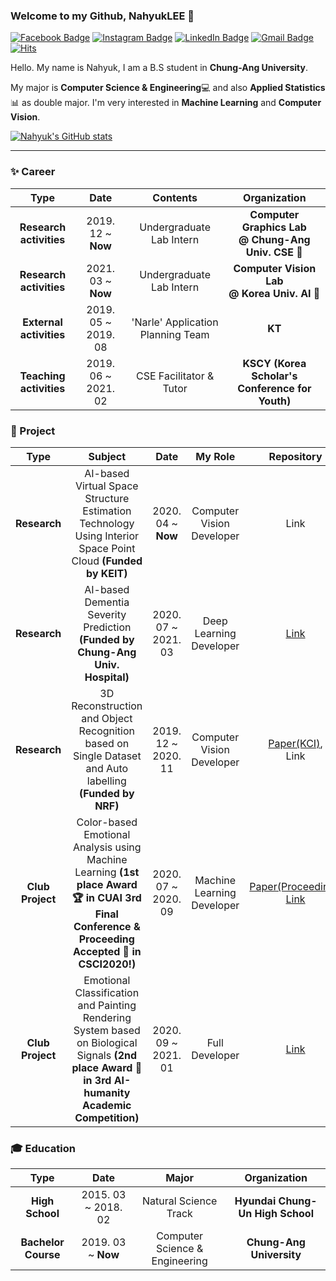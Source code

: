 

### Welcome to my Github, NahyukLEE 👋
 [![Facebook Badge](https://img.shields.io/badge/facebook-1877f2?style=flat-square&logo=facebook&logoColor=white&link=https://www.facebook.com/nahyuk.lee.1/)](https://www.facebook.com/nahyuk.lee.1/) [![Instagram Badge](https://img.shields.io/badge/Instagram-E4405F?style=flat-square&logo=Instagram&logoColor=white&link=https://www.instagram.com/nahyogi_0113/)](https://www.instagram.com/nahyogi_0113/) [![LinkedIn Badge](https://img.shields.io/badge/LinkedIn-0077B5?style=flat-square&logo=LinkedIn&logoColor=white&link=https://www.linkedin.com/in/nahyuk-lee-51b43319a/)](https://www.linkedin.com/in/nahyuk-lee-51b43319a/) [![Gmail Badge](https://img.shields.io/badge/Gmail-d14836?style=flat-square&logo=Gmail&logoColor=white&link=mailto:nahyuk0113@gmail.com)](mailto:nahyuk0113@gmail.com) [![Hits](https://hits.seeyoufarm.com/api/count/incr/badge.svg?url=https%3A%2F%2Fgithub.com%2FNahyukLEE%2FNahyukLEE&count_bg=%2365AAFF&title_bg=%23555555&icon=&icon_color=%23E7E7E7&title=Hits%21&edge_flat=false)](https://hits.seeyoufarm.com)
 
Hello. My name is Nahyuk, I am a B.S student in **Chung-Ang University**.

My major is **Computer Science & Engineering**💻 and also **Applied Statistics**📊 as double major.
I'm very interested in **Machine Learning** and **Computer Vision**.


[![Nahyuk's GitHub stats](https://github-readme-stats.vercel.app/api?username=NahyukLEE)](https://github.com/NahyukLEE/github-readme-stats)

---
### ✨ Career
| **Type** | **Date** | **Contents** | **Organization** |
|:--------:|:--------:|:--------:|:--------:|
| **Research activities** | 2019. 12 ~ **Now** | Undergraduate Lab Intern | **Computer Graphics Lab** <br> **@ Chung-Ang Univ. CSE 🐲** |
| **Research activities** | 2021. 03 ~ **Now** | Undergraduate Lab Intern | **Computer Vision Lab** <br> **@ Korea Univ. AI 🐯** |
| **External activities** | 2019. 05 ~ 2019. 08 | 'Narle' Application Planning Team | **KT** |
| **Teaching activities** | 2019. 06 ~ 2021. 02 | CSE Facilitator & Tutor | **KSCY (Korea Scholar's Conference for Youth)** |

### 💜 Project
| **Type** | **Subject** | **Date** | **My Role** | **Repository** |
|:--------:|:--------:|:--------:|:--------:|:--------:|
| **Research** |   AI-based Virtual Space Structure Estimation Technology Using Interior Space Point Cloud **(Funded by KEIT)** | 2020. 04 ~ **Now**  | Computer Vision Developer | Link |
| **Research**  | AI-based Dementia Severity Prediction **(Funded by Chung-Ang Univ. Hospital)**  | 2020. 07 ~ 2021. 03  | Deep Learning Developer  | [Link](https://github.com/NahyukLEE/AI-based-Dementia-Severity-Prediction) |
| **Research** | 3D Reconstruction and Object Recognition based on Single Dataset and Auto labelling **(Funded by NRF)**  | 2019. 12 ~ 2020. 11  | Computer Vision Developer | [Paper(KCI)](http://www.riss.kr/link?id=A107141984), <br> Link |
| **Club Project**  | Color-based Emotional Analysis using Machine Learning **(1st place Award 🏆 in CUAI 3rd Final Conference & Proceeding Accepted 📑 in CSCI2020!)**  | 2020. 07 ~ 2020. 09  | Machine Learning Developer | [Paper(Proceeding)](https://ieeexplore.ieee.org/xpl/conhome/1803739/all-proceedings), <br> [Link](https://github.com/NahyukLEE/Color-based-Emotional-Analysis-using-Machine-Learning)|
| **Club Project**  | Emotional Classification and Painting Rendering System based on Biological Signals **(2nd place Award 🥈 in 3rd AI-humanity Academic Competition)** | 2020. 09 ~ 2021. 01  | Full Developer  | [Link](https://github.com/NahyukLEE/Emotional_classification_and_Painting_rendering_system_based_on_Biological_signals)  |




### 🎓 Education
| **Type** | **Date** | **Major** | **Organization** |
|:--------:|:--------:|:--------:|:--------:|
| **High School** | 2015. 03 ~ 2018. 02 | Natural Science Track | **Hyundai Chung-Un High School** |
| **Bachelor Course** | 2019. 03 ~ **Now** | Computer Science & Engineering | **Chung-Ang University** |

